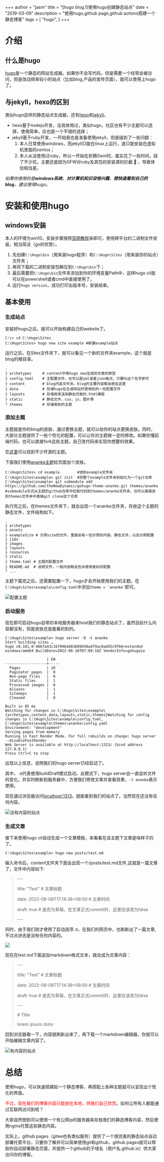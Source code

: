 +++
author = "jasm"
title = "[hugo blog.1]使用hugo创建静态站点"
date = "2019-03-09"
description = "使用hugo,github page,github actions搭建一个静态博客"
tags = [
  "hugo",
]
+++

# 介绍

## 什么是hugo
[hugo](https://gohugo.io/)是一个静态的网站生成器。如果你不会写代码，但是需要一个经常会被访问，但是改动频率较小的站点（比如blog,产品的宣传页面），就可以使用上hugo了。

## 与jekyll，hexo的区别
类似hugo这样的静态站点生成器，还有[hexo](https://hexo.bootcss.com/)和[jekyll](https://jekyllrb.com/)。
- hexo基于nodejs开发，没具体用过，类似hugo，社区也有不少主题可以选择，使用简单，应也是一个不错的选择；
- jekyll基于ruby开发，一开始我也是准备使用jekyll，但是碰到了一些问题：
    1. 本人日常使用windows，而jekyll只能在linux上运行，遂只能安装在虚拟机里面的centos；
    2. 本人从没使用过ruby，所以一开始在折腾Gem时，属实花了一些时间，踩了不少坑，主要还是因为GFW对ruby及其包的安装源的拦截 :fu: ，导致体验相当差。

*如果你使用的是**windows系统**，**对计算机知识没啥兴趣**，**想快速看到自己的blog**，建议使用hugo。*

# 安装和使用hugo

## windows安装
本人的环境为win10，安装步骤按照[官网教程](https://gohugo.io/getting-started/installing/)来即可，使用跨平台的二进制文件安装，相当简洁（go的优势）。
1. 先创建`C:\Hugo\bin`（用来装hugo程序）和`C:\Hugo\Sites`（用来装你的站点）文件夹；
2. 再将下载的二进制安装包解压到`C:\Hugo\bin`下；
3. 最后需要把`C:\Hugo\bin`文件夹添加到你的环境变量Path中，这样hugo cli就可以在powershell或者cmd中直接使用了。
4. 运行`hugo version`，成功打印出版本号，安装结束。

## 基本使用

### 生成站点
安装好hugo之后，就可以开始构建自己的website了。

```
C:\> cd C:\Hugo\Sites
C:\Hugo\Sites> hugo new site example #新建example站点 
```

运行之后，在Sites文件夹下，就可以看见一个新的文件夹example，这个就是blog的根目录。

```
.
├ archetypes     # content中用hugo new生成的文章的原型
├ config.toml    # 主配置文件，也可以是yml或者json格式，只要叫这个名字即可
├ content        # blog内容文件夹，blog的主要内容都会放在这里
├ data           # 存储hugo在生成网站时使用到的一些配置文件
├ layouts        # 存储用来渲染静态页面的.html模板
├ static         # 静态文件，css，js，图片等
└ themes         # 存储用到的主题

```

### 添加主题
主题就是你的blog的皮肤，通过更换主题，就可以给你的站点更换皮肤。同时，大部分主题提供了一些个性化的配置，可以让你对主题做一定的修改。如果你懂前端代码，也可以直接fork这些主题，自己改代码来实现你想要的效果。

在[这里](https://themes.gohugo.io/)可以找到不少开源的主题。

下面我们使用[ananke主题](https://themes.gohugo.io/themes/gohugo-theme-ananke/)给页面加个皮肤。

```
C:\Hugo\Sites> cd example        #进到example文件夹
C:\Hugo\Sites\example> git init  #将整个example文件夹初始化为一个git仓库
C:\Hugo\Sites\example> git submodule add https://github.com/theNewDynamic/gohugo-theme-ananke.git themes/ananke  #submodule方式从主题的github仓库中拉取代码到themes/ananke文件夹，也可以直接进到themes文件夹中直接git clone这个仓库
```
执行完之后，在themes文件夹下，就会出现一个ananke文件夹，存放这个主题的静态文件，文件结构如下。

```
.
├ archetypes    
├ assets
├ exampleSite # 示例site的文件，里面会有一些示例的内容，静态文件，以及示例配置
├ i18n
├ images
├ layouts
├ resources
├ static    
├ theme.toml # 主题的配置文件
├ README.md  # 说明文件，一般内部都会告诉使用者如何配置
└ ...
```
主题下载完之后，还需要配置一下，hugo才会开始使用我们的主题。在`C:\Hugo\Sites\example\config.toml`中添加`theme = 'ananke'`即可。

![配置主题](/images/config_theme.png)

### 启动服务
现在即可启动hugo自带的本地服务器来host我们的静态站点了，虽然目前什么内容都没有，但是皮肤还是能看的到的。

```
C:\Hugo\Sites\example> hugo server -D -t ananke
Start building sites … 
hugo v0.101.0-466fa43c16709b4483689930a4f9ac8add5c9f66+extended windows/amd64 BuildDate=2022-06-16T07:09:16Z VendorInfo=gohugoio

                   | EN  
-------------------+-----
  Pages            | 10
  Paginator pages  |  0
  Non-page files   |  0
  Static files     |  1
  Processed images |  0
  Aliases          |  1
  Sitemaps         |  1
  Cleaned          |  0

Built in 85 ms
Watching for changes in C:\Hugo\Sites\example\{archetypes,content,data,layouts,static,themes}Watching for config changes in C:\Hugo\Sites\example\config.toml, C:\Hugo\Sites\example\themes\ananke\config.yaml
Environment: "development"
Serving pages from memory
Running in Fast Render Mode. For full rebuilds on change: hugo server --disableFastRender    
Web Server is available at http://localhost:1313/ (bind address 127.0.0.1)
Press Ctrl+C to stop
```

出现以上信息，说明我们的hugo server已经启动了。

其中，`-D`代表使用buildDraft模式启动，此模式下，hugo server会一直监听文件的变化，并实时刷新到服务器中，方便我们修改文章并查看效果，`-t ananke`表示使用。

现在通过浏览器访问[localhost:1313](http://localhost:1313/)，就能看到我们的站点了，当然现在还没有任何内容。

![没有内容的站点](/images/originsite.png)

### 生成文章
接下来使用hugo cli自动生成一个文章模板，来看看在该主题下文章是啥样子的了。

```
C:\Hugo\Sites\example> hugo new posts/test.md
```

输入命令后，content文件夹下面会出现一个/posts/test.md文件,这就是一篇文章了，文件中内容如下:
 
> \-\-\-
> 
> title: "Test" # 文章标题
> 
> date: 2022-08-08T17:14:38+08:00 # 文章时间
> 
> draft: true # 是否为草稿，在文章正式commit时，这里应该改为false
> 
> \-\-\-

同时，由于我们刚才使用了启动选项`-D`，在我们的网页中，也刷新出了一篇文章,不过点进去是没有任何内容的。

![](/images/with_test_post.png)

现在在test.md下面追加markdown格式文本，就会成为文章内容：

> \-\-\-
> 
> title: "Test" # 文章标题
> 
> date: 2022-08-08T17:14:38+08:00 # 文章时间
> 
> draft: true # 是否为草稿，在文章正式commit时，这里应该改为false
>
> \-\-\-
> 
> \# Title
> 
> lorem ipsum dolor

回到浏览器看一下，内容就刷新出来了，再下载一个markdown编辑器，你就可以开始编辑文章内容了。

![有内容的站点](/images/with_content.png)

# 总结
使用hugo，可以快速搭建起一个静态博客，再搭配上各种主题就可以呈现出个性化的界面。

<font color=Red>不过，现在我们的博客内容只能放在本地，供我们自己欣赏</font>。如何让所有人都能通过互联网访问到呢？

大家自然想到可以使用一个有公网ip的服务器来存放我们的静态博客内容，然后使用nginx托管这些静态内容。

实际上，github pages（gitee也有类似服务）提供了一个很完美的静态站点自动部署托管平台，只要你了解并可以简单使用git和github，github pages就可以帮助你自动部署静态页面，并提供一个github的子域名（用户名.github.io）供大家访问你的博客。
